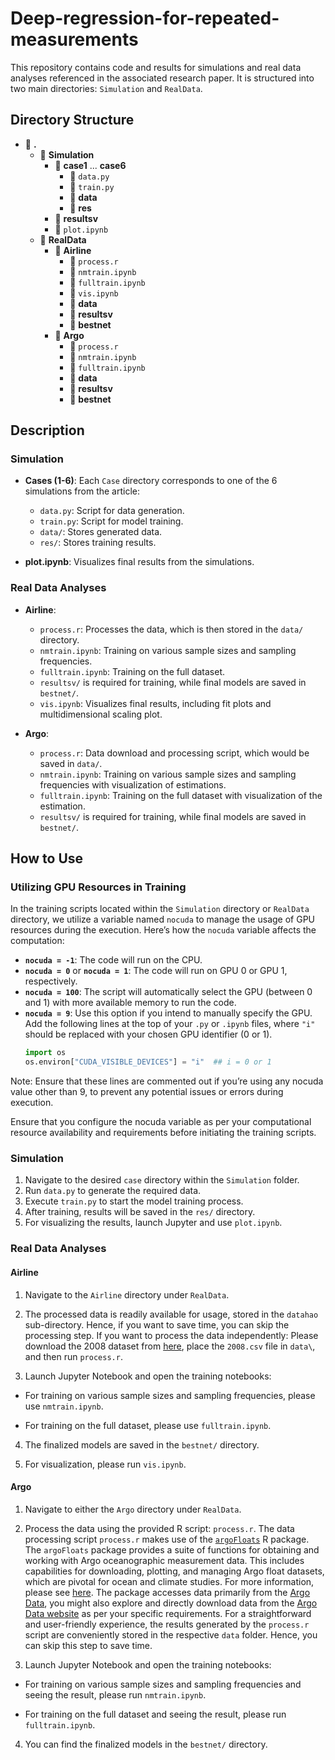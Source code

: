 # Deep-regression-for-repeated-measurements

This repository contains code and results for simulations and real data analyses referenced in the associated research paper. 
It is structured into two main directories: `Simulation` and `RealData`.

## Directory Structure
- 📂 **.**
  - 📂 **Simulation**
    - 📂 **case1** ... **case6**
      - 📜 `data.py`
      - 📜 `train.py`
      - 📂 **data**
      - 📂 **res**
    - 📂 **resultsv**
    - 📜 `plot.ipynb`
  - 📂 **RealData**
    - 📂 **Airline**
      - 📜 `process.r`
      - 📜 `nmtrain.ipynb`
      - 📜 `fulltrain.ipynb`
      - 📜 `vis.ipynb`
      - 📂 **data**
      - 📂 **resultsv**
      - 📂 **bestnet**
    - 📂 **Argo**
      - 📜 `process.r`
      - 📜 `nmtrain.ipynb`
      - 📜 `fulltrain.ipynb`
      - 📂 **data**
      - 📂 **resultsv**
      - 📂 **bestnet**
     
  
## Description
### Simulation

- **Cases (1-6)**: Each `Case` directory corresponds to one of the 6 simulations from the article:
  - `data.py`: Script for data generation.
  - `train.py`: Script for model training.
  - `data/`: Stores generated data.
  - `res/`: Stores training results.

- **plot.ipynb**: Visualizes final results from the simulations.

### Real Data Analyses

- **Airline**:
  - `process.r`: Processes the data, which is then stored in the `data/` directory.
  - `nmtrain.ipynb`: Training on various sample sizes and sampling frequencies.
  - `fulltrain.ipynb`: Training on the full dataset.
  - `resultsv/` is required for training, while final models are saved in `bestnet/`.
  - `vis.ipynb`: Visualizes final results, including fit plots and multidimensional scaling plot.
  
- **Argo**:
  - `process.r`: Data download and processing script, which would be saved in `data/`. 
  - `nmtrain.ipynb`: Training on various sample sizes and sampling frequencies with visualization of estimations.
  - `fulltrain.ipynb`: Training on the full dataset with visualization of the estimation.
  - `resultsv/` is required for training, while final models are saved in `bestnet/`.


## How to Use

### Utilizing GPU Resources in Training

In the training scripts located within the `Simulation` directory or `RealData` directory, we utilize a variable named `nocuda` to manage the usage of GPU resources during the execution. Here’s how the `nocuda` variable affects the computation:

- **`nocuda = -1`**: The code will run on the CPU.
- **`nocuda = 0`** or **`nocuda = 1`**: The code will run on GPU 0 or GPU 1, respectively.
- **`nocuda = 100`**: The script will automatically select the GPU (between 0 and 1) with more available memory to run the code.
- **`nocuda = 9`**: Use this option if you intend to manually specify the GPU. Add the following lines at the top of your `.py` or `.ipynb` files, where `"i"` should be replaced with your chosen GPU identifier (0 or 1).
  ```python
  import os
  os.environ["CUDA_VISIBLE_DEVICES"] = "i"  ## i = 0 or 1
  
Note: Ensure that these lines are commented out if you’re using any nocuda value other than 9, to prevent any potential issues or errors during execution.

Ensure that you configure the nocuda variable as per your computational resource availability and requirements before initiating the training scripts.

### Simulation

1. Navigate to the desired `case` directory within the `Simulation` folder.
2. Run `data.py` to generate the required data.
3. Execute `train.py` to start the model training process. 
4. After training, results will be saved in the `res/` directory.
5. For visualizing the results, launch Jupyter and use `plot.ipynb`.


### Real Data Analyses 

#### Airline

1. Navigate to the `Airline` directory under `RealData`.

2. The processed data is readily available for usage, stored in the `datahao` sub-directory. Hence, if you want to save time, you can skip the processing step.  If you want to process the data independently: Please download the 2008 dataset from [here](https://dataverse.harvard.edu/dataset.xhtml?persistentId=doi:10.7910/DVN/HG7NV7), place the `2008.csv` file in `data\`, and then run `process.r`.

3. Launch Jupyter Notebook and open the training notebooks:
- For training on various sample sizes and sampling frequencies, please use `nmtrain.ipynb`.

- For training on the full dataset, please use `fulltrain.ipynb`.

4. The finalized models are saved in the `bestnet/` directory.

5. For visualization, please run `vis.ipynb`.




#### Argo

1. Navigate to either the `Argo` directory under `RealData`.

2. Process the data using the provided R script: `process.r`. The data processing script `process.r` makes use of the [`argoFloats`](https://cran.r-project.org/web/packages/argoFloats/index.html) R package. The `argoFloats` package provides a suite of functions for obtaining and working with Argo oceanographic measurement data. This includes capabilities for downloading, plotting, and managing Argo float datasets, which are pivotal for ocean and climate studies. For more information, please see [here](https://github.com/ArgoCanada/argoFloats). 
The package accesses data primarily from the [Argo Data](https://data-argo.ifremer.fr), you might also explore and directly download data from the [Argo Data website](https://data-argo.ifremer.fr) as per your specific requirements.
For a straightforward and user-friendly experience, the results generated by the `process.r` script are conveniently stored in the respective `data` folder. Hence, you can skip this step to save time.

3. Launch Jupyter Notebook and open the training notebooks:
- For training on various sample sizes and sampling frequencies and seeing the result, please run `nmtrain.ipynb`.

- For training on the full dataset and seeing the result, please run `fulltrain.ipynb`.

4. You can find the finalized models in the `bestnet/` directory.
